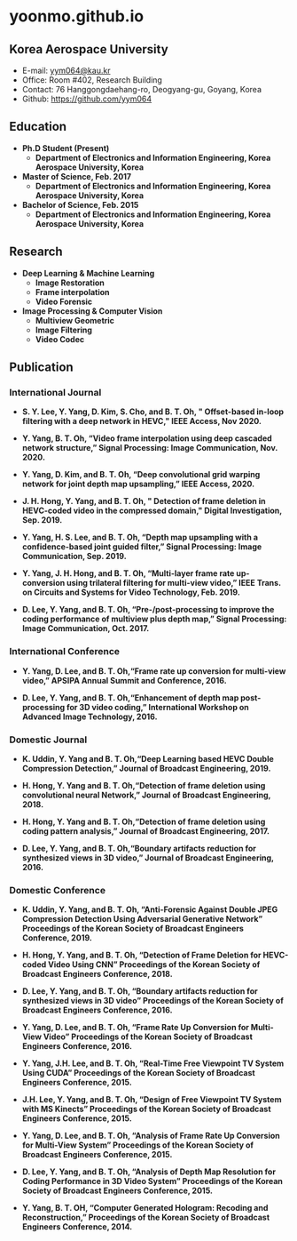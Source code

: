 # yoonmo.github.io

## Korea Aerospace University
* E-mail: yym064@kau.kr
* Office: Room #402, Research Building
* Contact: 76 Hanggongdaehang-ro, Deogyang-gu, Goyang, Korea
* Github: https://github.com/yym064 


## <strong>Education
* Ph.D Student (Present)
    * Department of Electronics and Information Engineering, Korea Aerospace University, Korea
* Master of Science, Feb. 2017
    * Department of Electronics and Information Engineering, Korea Aerospace University, Korea
* Bachelor of Science, Feb. 2015
    *  Department of Electronics and Information Engineering, Korea Aerospace University, Korea


## <strong>Research
* Deep Learning & Machine Learning
    * Image Restoration
    * Frame interpolation
    * Video Forensic
* Image Processing & Computer Vision
    * Multiview Geometric
    * Image Filtering
    * Video Codec


## <strong>Publication
### International Journal
* S. Y. Lee, Y. Yang, D. Kim, S. Cho, and B. T. Oh, " Offset-based in-loop filtering with a deep network in HEVC," IEEE Access, Nov 2020. 

* Y. Yang, B. T. Oh, “Video frame interpolation using deep cascaded network structure,”  Signal Processing: Image Communication, Nov. 2020.

* Y. Yang, D. Kim, and B. T. Oh, “Deep convolutional grid warping network for joint depth map upsampling,”  IEEE Access, 2020.

* J. H. Hong, Y. Yang, and B. T. Oh, " Detection of frame deletion in HEVC-coded video in the compressed domain," Digital Investigation, Sep. 2019.

* Y. Yang, H. S. Lee, and B. T. Oh, “Depth map upsampling with a confidence-based joint guided filter,”  Signal Processing: Image Communication, Sep. 2019.

* Y. Yang, J. H. Hong, and B. T. Oh, “Multi-layer frame rate up-conversion using trilateral filtering for multi-view video,” IEEE Trans. on Circuits and Systems for Video Technology, Feb. 2019.

* D. Lee, Y. Yang, and B. T. Oh, “Pre-/post-processing to improve the coding performance of multiview plus depth map,” Signal Processing: Image Communication, Oct. 2017.


### International Conference
* Y. Yang, D. Lee, and B. T. Oh,“Frame rate up conversion for multi-view video,” APSIPA Annual Summit and Conference, 2016.

* D. Lee, Y. Yang, and B. T. Oh,“Enhancement of depth map post-processing for 3D video coding,” International Workshop on Advanced Image Technology, 2016.


### Domestic Journal
* K. Uddin, Y. Yang and B. T. Oh,“Deep Learning based HEVC Double Compression Detection,” Journal of Broadcast Engineering, 2019.

* H. Hong, Y. Yang and B. T. Oh,“Detection of frame deletion using convolutional neural Network,” Journal of Broadcast Engineering, 2018.

* H. Hong, Y. Yang and B. T. Oh,“Detection of frame deletion using coding pattern analysis,” Journal of Broadcast Engineering, 2017.

* D. Lee, Y. Yang, and B. T. Oh,“Boundary artifacts reduction for synthesized views in 3D video,” Journal of Broadcast Engineering, 2016.
### Domestic Conference 

* K. Uddin, Y. Yang, and B. T. Oh, “Anti-Forensic Against Double JPEG Compression Detection Using Adversarial Generative Network” Proceedings of the Korean Society of Broadcast Engineers Conference, 2019.

* H. Hong, Y. Yang, and B. T. Oh, “Detection of Frame Deletion for HEVC-coded Video Using CNN” Proceedings of the Korean Society of Broadcast Engineers Conference, 2018.

* D. Lee, Y. Yang, and B. T. Oh, “Boundary artifacts reduction for synthesized views in 3D video” Proceedings of the Korean Society of Broadcast Engineers Conference, 2016.

* Y. Yang, D. Lee, and B. T. Oh, “Frame Rate Up Conversion for Multi-View Video” Proceedings of the Korean Society of Broadcast Engineers Conference, 2016.

* Y. Yang, J.H. Lee, and B. T. Oh, “Real-Time Free Viewpoint TV System Using CUDA” Proceedings of the Korean Society of Broadcast Engineers Conference, 2015.

* J.H. Lee, Y. Yang, and B. T. Oh, “Design of Free Viewpoint TV System with MS Kinects” Proceedings of the Korean Society of Broadcast Engineers Conference, 2015.

* Y. Yang, D. Lee, and B. T. Oh, “Analysis of Frame Rate Up Conversion for Multi-View System” Proceedings of the Korean Society of Broadcast Engineers Conference, 2015.

* D. Lee, Y. Yang, and B. T. Oh, “Analysis of Depth Map Resolution for Coding Performance in 3D Video System” Proceedings of the Korean Society of Broadcast Engineers Conference, 2015.

* Y. Yang, B. T. OH, “Computer Generated Hologram: Recoding and Reconstruction,” Proceedings of the Korean Society of Broadcast Engineers Conference, 2014.

